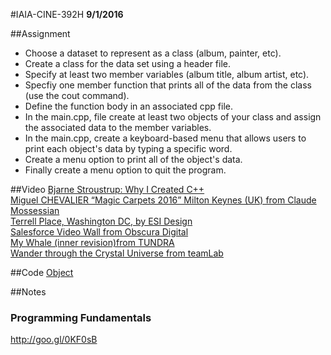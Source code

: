 #IAIA-CINE-392H
**9/1/2016**

##Assignment
* Choose a dataset to represent as a class (album, painter, etc).  
* Create a class for the data set using a header file.  
* Specify at least two member variables (album title, album artist, etc).  
* Specfiy one member function that prints all of the data from the class (use the cout command).  
* Define the function body in an associated cpp file.  
* In the main.cpp, file create at least two objects of your class and assign the associated data to the member variables.  
* In the main.cpp, create a keyboard-based menu that allows users to print each object's data by typing a specific word.
* Create a menu option to print all of the object's data.  
* Finally create a menu option to quit the program.  

##Video
[Bjarne Stroustrup: Why I Created C++](https://www.youtube.com/watch?v=JBjjnqG0BP8)  
[Miguel CHEVALIER “Magic Carpets 2016” Milton Keynes (UK) from Claude Mossessian](https://vimeo.com/175555433)  
[Terrell Place, Washington DC, by ESI Design](https://vimeo.com/172745960)  
[Salesforce Video Wall from Obscura Digital](https://vimeo.com/175865167)  
[My Whale (inner revision)from TUNDRA](https://vimeo.com/177685943)  
[Wander through the Crystal Universe from teamLab](https://vimeo.com/175495660)  

##Code
[Object](../demo/006_Object)  

##Notes

### Programming Fundamentals
http://goo.gl/0KF0sB
